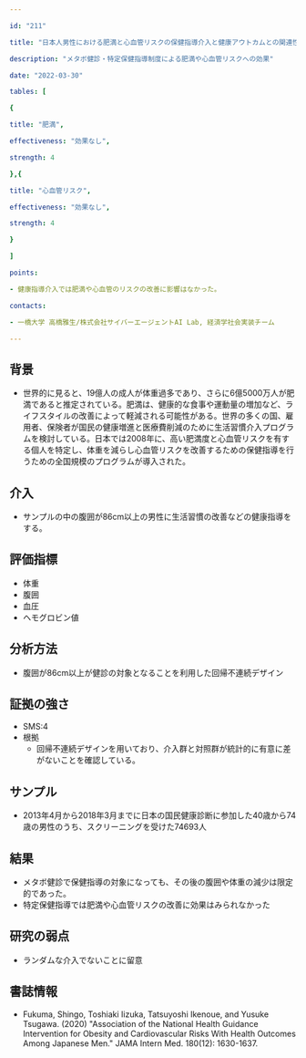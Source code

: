 ```yaml
---

id: "211"

title: "日本人男性における肥満と心血管リスクの保健指導介入と健康アウトカムとの関連性"

description: "メタボ健診・特定保健指導制度による肥満や心血管リスクへの効果"

date: "2022-03-30"

tables: [

{

title: "肥満",

effectiveness: "効果なし",

strength: 4

},{

title: "心血管リスク",

effectiveness: "効果なし",

strength: 4

}

]

points:

- 健康指導介入では肥満や心血管のリスクの改善に影響はなかった。

contacts:

- 一橋大学 高橋雅生/株式会社サイバーエージェントAI Lab, 経済学社会実装チーム

---
```


## 背景

- 世界的に見ると、19億人の成人が体重過多であり、さらに6億5000万人が肥満であると推定されている。肥満は、健康的な食事や運動量の増加など、ライフスタイルの改善によって軽減される可能性がある。世界の多くの国、雇用者、保険者が国民の健康増進と医療費削減のために生活習慣介入プログラムを検討している。日本では2008年に、高い肥満度と心血管リスクを有する個人を特定し、体重を減らし心血管リスクを改善するための保健指導を行うための全国規模のプログラムが導入された。

## 介入

- サンプルの中の腹囲が86cm以上の男性に生活習慣の改善などの健康指導をする。

## 評価指標

- 体重
- 腹囲
- 血圧
- ヘモグロビン値

## 分析方法

- 腹囲が86cm以上が健診の対象となることを利用した回帰不連続デザイン

## 証拠の強さ

- SMS:4
- 根拠
    - 回帰不連続デザインを用いており、介入群と対照群が統計的に有意に差がないことを確認している。

## サンプル

- 2013年4月から2018年3月までに日本の国民健康診断に参加した40歳から74歳の男性のうち、スクリーニングを受けた74693人 

## 結果

- メタボ健診で保健指導の対象になっても、その後の腹囲や体重の減少は限定的であった。
- 特定保健指導では肥満や心血管リスクの改善に効果はみられなかった


## 研究の弱点

- ランダムな介入でないことに留意

## 書誌情報

- Fukuma, Shingo, Toshiaki Iizuka, Tatsuyoshi Ikenoue, and Yusuke Tsugawa. (2020) "Association of the National Health Guidance Intervention for Obesity
and Cardiovascular Risks With Health Outcomes Among Japanese Men." JAMA Intern Med. 180(12): 1630-1637.
